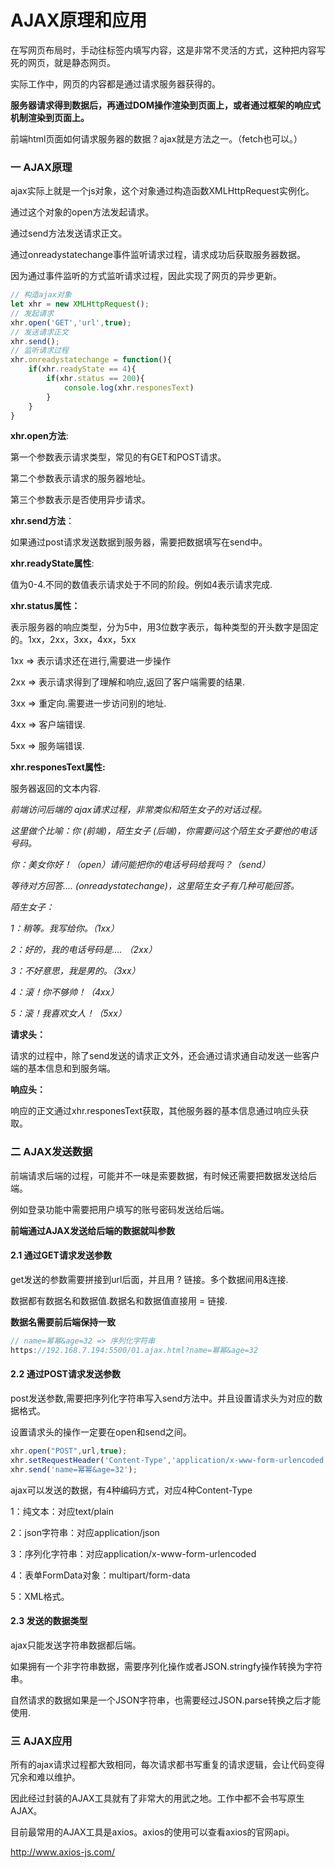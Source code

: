 # AJAX原理和应用



在写网页布局时，手动往标签内填写内容，这是非常不灵活的方式，这种把内容写死的网页，就是静态网页。

实际工作中，网页的内容都是通过请求服务器获得的。

**服务器请求得到数据后，再通过DOM操作渲染到页面上，或者通过框架的响应式机制渲染到页面上。**

前端html页面如何请求服务器的数据？ajax就是方法之一。（fetch也可以。）



### 一 AJAX原理

ajax实际上就是一个js对象，这个对象通过构造函数XMLHttpRequest实例化。

通过这个对象的open方法发起请求。

通过send方法发送请求正文。

通过onreadystatechange事件监听请求过程，请求成功后获取服务器数据。

因为通过事件监听的方式监听请求过程，因此实现了网页的异步更新。

```javascript
// 构造ajax对象
let xhr = new XMLHttpRequest();
// 发起请求
xhr.open('GET','url',true);
// 发送请求正文
xhr.send();
// 监听请求过程
xhr.onreadystatechange = function(){
	if(xhr.readyState == 4){
		if(xhr.status == 200){
			console.log(xhr.responesText)
		}
	}
}
```

**xhr.open方法**:

第一个参数表示请求类型，常见的有GET和POST请求。

第二个参数表示请求的服务器地址。

第三个参数表示是否使用异步请求。

**xhr.send方法**：

如果通过post请求发送数据到服务器，需要把数据填写在send中。

**xhr.readyState属性**:

值为0-4.不同的数值表示请求处于不同的阶段。例如4表示请求完成.

**xhr.status属性：**

表示服务器的响应类型，分为5中，用3位数字表示，每种类型的开头数字是固定的。1xx，2xx，3xx，4xx，5xx

1xx => 表示请求还在进行,需要进一步操作

2xx => 表示请求得到了理解和响应,返回了客户端需要的结果.

3xx => 重定向.需要进一步访问别的地址.

4xx => 客户端错误.

5xx => 服务端错误.

**xhr.responesText属性:**

服务器返回的文本内容.



*前端访问后端的 ajax请求过程，非常类似和陌生女子的对话过程。*

*这里做个比喻：你 (前端)，陌生女子 (后端)，你需要问这个陌生女子要他的电话号码。*

*你：美女你好！（open）请问能把你的电话号码给我吗？（send）*

*等待对方回答.... (onreadystatechange)，这里陌生女子有几种可能回答。*

*陌生女子：*

*1：稍等。我写给你。（1xx）*

*2：好的，我的电话号码是.... （2xx）*

*3：不好意思，我是男的。（3xx）*

*4：滚！你不够帅！（4xx）*

*5：滚！我喜欢女人！（5xx）*



**请求头：**

请求的过程中，除了send发送的请求正文外，还会通过请求通自动发送一些客户端的基本信息和到服务端。

**响应头：**

响应的正文通过xhr.responesText获取，其他服务器的基本信息通过响应头获取。



### 二 AJAX发送数据

前端请求后端的过程，可能并不一味是索要数据，有时候还需要把数据发送给后端。

例如登录功能中需要把用户填写的账号密码发送给后端。

**前端通过AJAX发送给后端的数据就叫参数**



#### 2.1 通过GET请求发送参数

get发送的参数需要拼接到url后面，并且用 ? 链接。多个数据间用&连接.

数据都有数据名和数据值.数据名和数据值直接用 = 链接.

**数据名需要前后端保持一致**

```JavaScript
// name=幂幂&age=32 => 序列化字符串
https://192.168.7.194:5500/01.ajax.html?name=幂幂&age=32
```



#### **2.2 通过POST请求发送参数**

post发送参数,需要把序列化字符串写入send方法中。并且设置请求头为对应的数据格式。

设置请求头的操作一定要在open和send之间。

```javascript
xhr.open("POST",url,true);
xhr.setRequestHeader('Content-Type','application/x-www-form-urlencoded');
xhr.send('name=幂幂&age=32');
```

ajax可以发送的数据，有4种编码方式，对应4种Content-Type

1：纯文本：对应text/plain

2：json字符串：对应application/json

3：序列化字符串：对应application/x-www-form-urlencoded

4：表单FormData对象：multipart/form-data

5：XML格式。



#### 2.3 发送的数据类型

ajax只能发送字符串数据都后端。

如果拥有一个非字符串数据，需要序列化操作或者JSON.stringfy操作转换为字符串。

自然请求的数据如果是一个JSON字符串，也需要经过JSON.parse转换之后才能使用.



### 三 AJAX应用

所有的ajax请求过程都大致相同，每次请求都书写重复的请求逻辑，会让代码变得冗余和难以维护。

因此经过封装的AJAX工具就有了非常大的用武之地。工作中都不会书写原生AJAX。

目前最常用的AJAX工具是axios。axios的使用可以查看axios的官网api。

http://www.axios-js.com/





